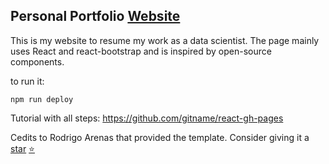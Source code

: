 
<h2>
  Personal Portfolio
  <a href="https://gustavo-luz.github.io/portfolio-react/" target="_blank">Website</a>
</h2>

This is my website to resume my work as a data scientist.
The page mainly uses React and react-bootstrap and is inspired by open-source components.

to run it:

```
npm run deploy
```

Tutorial with all steps: https://github.com/gitname/react-gh-pages

Cedits to Rodrigo Arenas that provided the template.
Consider giving it a 
[star](https://github.com/rodrigo-arenas/portfolio/stargazers) [⭐](https://github.com/rodrigo-arenas/portfolio/stargazers)

